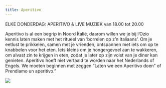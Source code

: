 ```yaml
---
title: Aperitivo
---
```



ELKE DONDERDAG: APERITIVO & LIVE MUZIEK van 18.00 tot 20.00

Aperitivo is al een begrip in Noord &Iacute;tali&euml;, daarom willen we je bij l’Ozio kennis laten maken met het ritueel van ‘borrelen op z’n Italiaans’. Om je eetlust te prikkelen, samen met je vrienden, ontspannen met iets om op te knabbelen voor het eten. Iets kleins om je hongergevoel aan te wakkeren, om alvast zin te krijgen in eten, zodat je later op zijn volst van je diner kan genieten. Aperitivo hoeft niet vertaald te worden naar het Nederlands of Engels. We moeten beginnen met zeggen “Laten we een Aperitivo doen” of Prendiamo un aperitivo.”

![](/uploads/versions/dsc-0006---x----3872-2592x---.jpg)